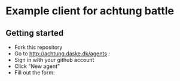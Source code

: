 # Example client for achtung battle


## Getting started
 - Fork this repository
 - Go to http://achtung.daske.dk/agents :
 - Sign in with your github account
 - Click "New agent"
 - Fill out the form:

